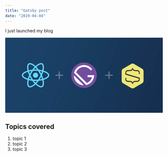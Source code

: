 ```yaml
---
title: "Gatsby post"
date: "2019-04-04"
---
```


I just launched my blog

![Grass](./gatsby-pic.jpeg)

## Topics covered

1. topic 1
2. topic 2
3. topic 3
